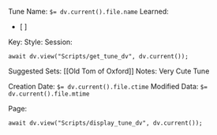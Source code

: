 Tune Name: `$= dv.current().file.name`
Learned: 
- [ ] 

Key:
Style: 
Session: 
```dataviewjs
await dv.view("Scripts/get_tune_dv", dv.current());
```
Suggested Sets: [[Old Tom of Oxford]]
Notes: Very Cute Tune


Creation Date: `$= dv.current().file.ctime`
Modified Data: `$= dv.current().file.mtime`

Page:
```dataviewjs
await dv.view("Scripts/display_tune_dv", dv.current());
```

